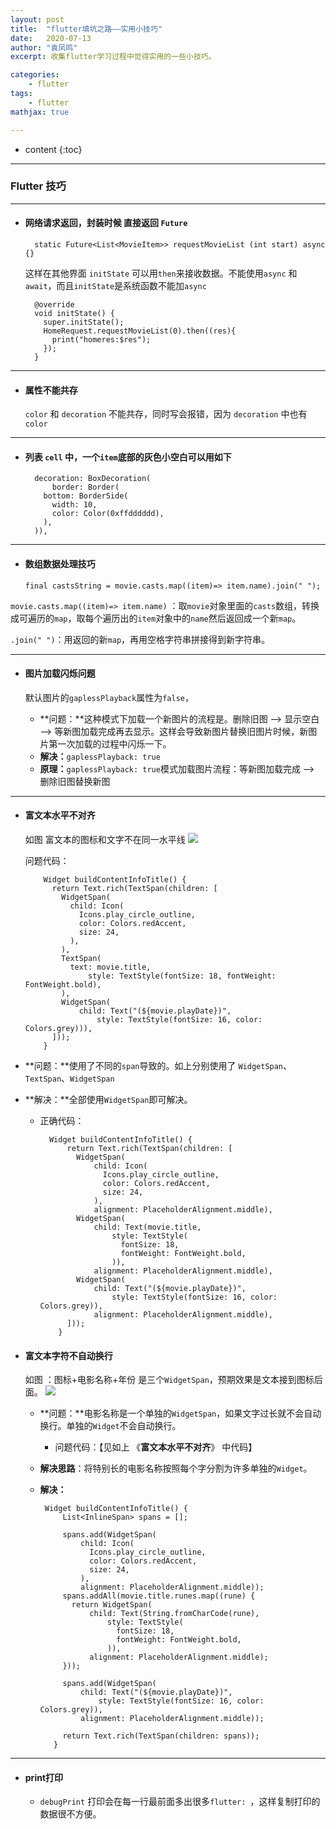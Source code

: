 ```yaml
---
layout: post
title:  "flutter填坑之路——实用小技巧"
date:   2020-07-13
author: "袁凤鸣"
excerpt: 收集flutter学习过程中觉得实用的一些小技巧。

categories: 
    - flutter
tags: 
    - flutter
mathjax: true

---
```

* content
{:toc}
---



### Flutter 技巧
----
- #### 网络请求返回，封装时候 直接返回 `Future` 

        static Future<List<MovieItem>> requestMovieList (int start) async {}
    
    这样在其他界面 `initState` 可以用`then`来接收数据。不能使用`async` 和`await`，而且`initState`是系统函数不能加`async`

        @override
        void initState() {
          super.initState();
          HomeRequest.requestMovieList(0).then((res){
            print("homeres:$res");
          });
        }

------

- #### 属性不能共存

    `color` 和 `decoration` 不能共存，同时写会报错，因为 `decoration` 中也有`color`

------
- #### 列表 `cell` 中，一个`item`底部的灰色小空白可以用如下

        decoration: BoxDecoration(
            border: Border(
          bottom: BorderSide(
            width: 10,
            color: Color(0xffdddddd),
          ),
        )),

------
- #### 数组数据处理技巧

    `final castsString = movie.casts.map((item)=> item.name).join(" ");`

 `movie.casts.map((item)=> item.name)` ：取`movie`对象里面的`casts`数组，转换成可遍历的`map`，取每个遍历出的`item`对象中的`name`然后返回成一个新`map`。
 
 `.join(" ")`：用返回的新`map`，再用空格字符串拼接得到新字符串。

------
- #### 图片加载闪烁问题

    默认图片的`gaplessPlayback`属性为`false`，
    
    - **问题：**这种模式下加载一个新图片的流程是。删除旧图 --> 显示空白 --> 等新图加载完成再去显示。这样会导致新图片替换旧图片时候，新图片第一次加载的过程中闪烁一下。
    - **解决：**`gaplessPlayback: true`
    - **原理：**`gaplessPlayback: true`模式加载图片流程：等新图加载完成 --> 删除旧图替换新图 

---------
- #### 富文本水平不对齐

    如图 富文本的图标和文字不在同一水平线
    ![](https://tva1.sinaimg.cn/small/007S8ZIlgy1ggph7s09pbj308d04ldgs.jpg)
    
    问题代码：
    
  

          Widget buildContentInfoTitle() {
            return Text.rich(TextSpan(children: [
              WidgetSpan(
                child: Icon(
                  Icons.play_circle_outline,
                  color: Colors.redAccent,
                  size: 24,
                ),
              ),
              TextSpan(
                text: movie.title,
                    style: TextStyle(fontSize: 18, fontWeight: FontWeight.bold),
              ),
              WidgetSpan(
                  child: Text("(${movie.playDate})",
                      style: TextStyle(fontSize: 16, color: Colors.grey))),
            ]));
          }

- **问题：**使用了不同的`span`导致的。如上分别使用了 `WidgetSpan`、`TextSpan`、`WidgetSpan`
- **解决：**全部使用`WidgetSpan`即可解决。
    - 正确代码：
        



            Widget buildContentInfoTitle() {
                return Text.rich(TextSpan(children: [
                  WidgetSpan(
                      child: Icon(
                        Icons.play_circle_outline,
                        color: Colors.redAccent,
                        size: 24,
                      ),
                      alignment: PlaceholderAlignment.middle),
                  WidgetSpan(
                      child: Text(movie.title,
                          style: TextStyle(
                            fontSize: 18,
                            fontWeight: FontWeight.bold,
                          )),
                      alignment: PlaceholderAlignment.middle),
                  WidgetSpan(
                      child: Text("(${movie.playDate})",
                          style: TextStyle(fontSize: 16, color: Colors.grey)),
                      alignment: PlaceholderAlignment.middle),
                ]));
              }


- #### 富文本字符不自动换行
    如图 ：图标+电影名称+年份 是三个`WidgetSpan`，预期效果是文本接到图标后面。
    ![](https://tva1.sinaimg.cn/large/007S8ZIlgy1ggphztvpn8j308r04vdgw.jpg)
    
    - **问题：**电影名称是一个单独的`WidgetSpan`，如果文字过长就不会自动换行。单独的`Widget`不会自动换行。
        - 问题代码：【见如上 《**富文本水平不对齐**》 中代码】
    - **解决思路**：将特别长的电影名称按照每个字分割为许多单独的`Widget`。
    -  **解决：**
           
            Widget buildContentInfoTitle() {
                List<InlineSpan> spans = [];
            
                spans.add(WidgetSpan(
                    child: Icon(
                      Icons.play_circle_outline,
                      color: Colors.redAccent,
                      size: 24,
                    ),
                    alignment: PlaceholderAlignment.middle));
                spans.addAll(movie.title.runes.map((rune) {
                  return WidgetSpan(
                      child: Text(String.fromCharCode(rune),
                          style: TextStyle(
                            fontSize: 18,
                            fontWeight: FontWeight.bold,
                          )),
                      alignment: PlaceholderAlignment.middle);
                }));
            
                spans.add(WidgetSpan(
                    child: Text("(${movie.playDate})",
                        style: TextStyle(fontSize: 16, color: Colors.grey)),
                    alignment: PlaceholderAlignment.middle));
            
                return Text.rich(TextSpan(children: spans));
              }
        

----------
- #### print打印

    - `debugPrint` 打印会在每一行最前面多出很多`flutter: `，这样复制打印的数据很不方便。
    

